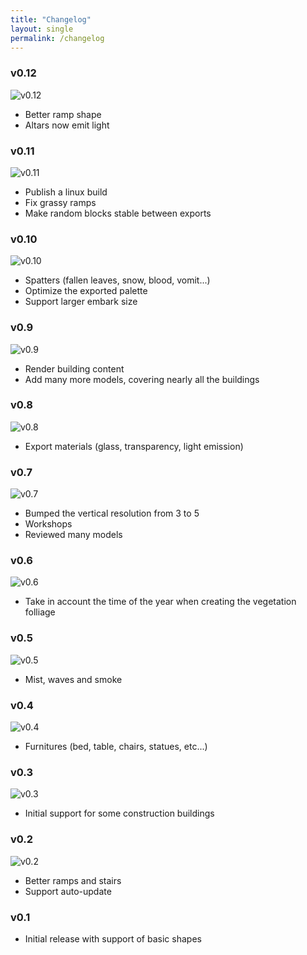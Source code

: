 ```yaml
---
title: "Changelog"
layout: single
permalink: /changelog
---
```


### v0.12

![v0.12](/vox-uristi/assets/changelog/v0.12.png)

- Better ramp shape
- Altars now emit light

### v0.11

![v0.11](/vox-uristi/assets/changelog/v0.11.png)

- Publish a linux build
- Fix grassy ramps
- Make random blocks stable between exports

### v0.10

![v0.10](/vox-uristi/assets/changelog/v0.10.png)

- Spatters (fallen leaves, snow, blood, vomit...)
- Optimize the exported palette
- Support larger embark size

### v0.9

![v0.9](/vox-uristi/assets/changelog/v0.9.png)

- Render building content
- Add many more models, covering nearly all the buildings

### v0.8

![v0.8](/vox-uristi/assets/changelog/v0.8.png)

- Export materials (glass, transparency, light emission)

### v0.7

![v0.7](/vox-uristi/assets/changelog/v0.7.png)

- Bumped the vertical resolution from 3 to 5
- Workshops
- Reviewed many models

### v0.6

![v0.6](/vox-uristi/assets/changelog/v0.6.png)

- Take in account the time of the year when creating the vegetation folliage

### v0.5

![v0.5](/vox-uristi/assets/changelog/v0.5.png)

- Mist, waves and smoke

### v0.4

![v0.4](/vox-uristi/assets/changelog/v0.4.png)

- Furnitures (bed, table, chairs, statues, etc...)

### v0.3

![v0.3](/vox-uristi/assets/changelog/v0.3.png)

- Initial support for some construction buildings

### v0.2

![v0.2](/vox-uristi/assets/changelog/v0.2.png)

- Better ramps and stairs
- Support auto-update

### v0.1

- Initial release with support of basic shapes
